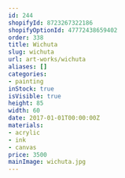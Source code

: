 ```yaml
---
id: 244
shopifyId: 8723267322186
shopifyOptionId: 47772438659402
order: 338
title: Wichuta
slug: wichuta
url: art-works/wichuta
aliases: []
categories:
- painting
inStock: true
isVisible: true
height: 85
width: 60
date: 2017-01-01T00:00:00Z
materials:
- acrylic
- ink
- canvas
price: 3500
mainImage: wichuta.jpg
---
```

